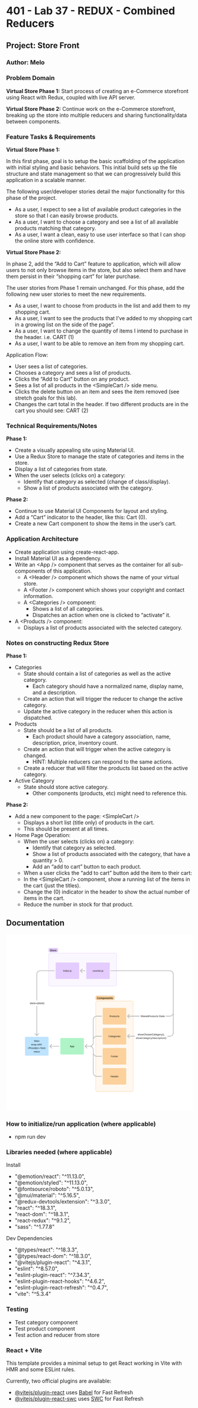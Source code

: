 # 401 - Lab 37 - REDUX - Combined Reducers

## Project: Store Front

### Author: Melo

### Problem Domain

**Virtual Store Phase 1:** Start process of creating an e-Commerce storefront using React with Redux, coupled with live API server.

**Virtual Store Phase 2:** Continue work on the e-Commerce storefront, breaking up the store into multiple reducers and sharing functionality/data between components.

### Feature Tasks & Requirements

**Virtual Store Phase 1:**  

In this first phase, goal is to setup the basic scaffolding of the application with initial styling and basic behaviors. This initial build sets up the file structure and state management so that we can progressively build this application in a scalable manner.

The following user/developer stories detail the major functionality for this phase of the project.

* As a user, I expect to see a list of available product categories in the store so that I can easily browse products.
* As a user, I want to choose a category and see a list of all available products matching that category.
* As a user, I want a clean, easy to use user interface so that I can shop the online store with confidence.

**Virtual Store Phase 2:**  

 In phase 2, add the “Add to Cart” feature to application, which will allow users to not only browse items in the store, but also select them and have them persist in their “shopping cart” for later purchase.

The user stories from Phase 1 remain unchanged. For this phase, add the following new user stories to meet the new requirements.

* As a user, I want to choose from products in the list and add them to my shopping cart.
* As a user, I want to see the products that I’ve added to my shopping cart in a growing list on the side of the page”.
* As a user, I want to change the quantity of items I intend to purchase in the header. i.e. CART (1)
* As a user, I want to be able to remove an item from my shopping cart.

Application Flow:

* User sees a list of categories.
* Chooses a category and sees a list of products.
* Clicks the “Add to Cart” button on any product.
* Sees a list of all products in the \<SimpleCart /> side menu.
* Clicks the delete button on an item and sees the item removed (see stretch goals for this lab).
* Changes the cart total in the header. If two different products are in the cart you should see: CART (2)

### Technical Requirements/Notes

**Phase 1:**

* Create a visually appealing site using Material UI.
* Use a Redux Store to manage the state of categories and items in the store.
* Display a list of categories from state.
* When the user selects (clicks on) a category:
  * Identify that category as selected (change of class/display).
  * Show a list of products associated with the category.

**Phase 2:**  

* Continue to use Material UI Components for layout and styling.
* Add a “Cart” indicator to the header, like this: Cart (0).
* Create a new Cart component to show the items in the user’s cart.

### Application Architecture

* Create application using create-react-app.
* Install Material UI as a dependency.
* Write an \<App /> component that serves as the container for all sub-components of this application.
  * A \<Header /> component which shows the name of your virtual store.
  * A \<Footer /> component which shows your copyright and contact information.
  * A \<Categories /> component:
    * Shows a list of all categories.
    * Dispatches an action when one is clicked to “activate” it.
* A \<Products /> component:
  * Displays a list of products associated with the selected category.

### Notes on constructing Redux Store

**Phase 1:**

* Categories
  * State should contain a list of categories as well as the active category.
    * Each category should have a normalized name, display name, and a description.
  * Create an action that will trigger the reducer to change the active category.
  * Update the active category in the reducer when this action is dispatched.
* Products
  * State should be a list of all products.
    * Each product should have a category association, name, description, price, inventory count.
  * Create an action that will trigger when the active category is changed.
    * HINT: Multiple reducers can respond to the same actions.
  * Create a reducer that will filter the products list based on the active category.
* Active Category
  * State should store active category.
    * Other components (products, etc) might need to reference this.

**Phase 2:**

* Add a new component to the page: \<SimpleCart />
  * Displays a short list (title only) of products in the cart.
  * This should be present at all times.
* Home Page Operation:
  * When the user selects (clicks on) a category:
    * Identify that category as selected.
    * Show a list of products associated with the category, that have a quantity > 0.
    * Add an “add to cart” button to each product.
  * When a user clicks the “add to cart” button add the item to their cart:
  * In the \<SimpleCart /> component, show a running list of the items in the cart (just the titles).
  * Change the (0) indicator in the header to show the actual number of items in the cart.
  * Reduce the number in stock for that product.

## Documentation

![UML](./src/assets/lab36UML.png)

### How to initialize/run application (where applicable)

* npm run dev

### Libraries needed (where applicable)

Install

* "@emotion/react": "^11.13.0",
* "@emotion/styled": "^11.13.0",
* "@fontsource/roboto": "^5.0.13",
* "@mui/material": "^5.16.5",
* "@redux-devtools/extension": "^3.3.0",
* "react": "^18.3.1",
* "react-dom": "^18.3.1",
* "react-redux": "^9.1.2",
* "sass": "^1.77.8"

Dev Dependencies

* "@types/react": "^18.3.3",
* "@types/react-dom": "^18.3.0",
* "@vitejs/plugin-react": "^4.3.1",
* "eslint": "^8.57.0",
* "eslint-plugin-react": "^7.34.3",
* "eslint-plugin-react-hooks": "^4.6.2",
* "eslint-plugin-react-refresh": "^0.4.7",
* "vite": "^5.3.4"

### Testing

* Test category component
* Test product component
* Test action and reducer from store

### React + Vite

This template provides a minimal setup to get React working in Vite with HMR and some ESLint rules.

Currently, two official plugins are available:

* [@vitejs/plugin-react](https://github.com/vitejs/vite-plugin-react/blob/main/packages/plugin-react/README.md) uses [Babel](https://babeljs.io/) for Fast Refresh
* [@vitejs/plugin-react-swc](https://github.com/vitejs/vite-plugin-react-swc) uses [SWC](https://swc.rs/) for Fast Refresh
